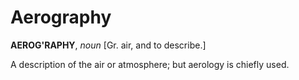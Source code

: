 # Aerography

**AEROG'RAPHY**, _noun_ \[Gr. air, and to describe.\]

A description of the air or atmosphere; but aerology is chiefly used.